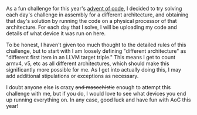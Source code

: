 As a fun challenge for this year's [advent of code](https://adventofcode.com/), I decided to try solving each day's challenge in assembly for a different architecture, and obtaining that day's solution by running the code on a physical processor of that architecture. For each day that I solve, I will be uploading my code and details of what device it was run on here.

To be honest, I haven't given too much thought to the detailed rules of this challenge, but to start with I am loosely defining "different architecture" as "different first item in an LLVM target triple." This means I get to count armv4, v5, etc as all different architectures, which should make this significantly more possible for me. As I get into actually doing this, I may add additional stipulations or exceptions as necessary.

I doubt anyone else is crazy ~~and masochistic~~ enough to attempt this challenge with me, but if you do, I would love to see what devices you end up running everything on. In any case, good luck and have fun with AoC this year!
